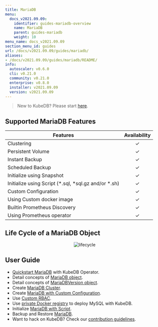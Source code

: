 ```yaml
---
title: MariaDB
menu:
  docs_v2021.09.09:
    identifier: guides-mariadb-overview
    name: MariaDB
    parent: guides-mariadb
    weight: 10
menu_name: docs_v2021.09.09
section_menu_id: guides
url: /docs/v2021.09.09/guides/mariadb/
aliases:
- /docs/v2021.09.09/guides/mariadb/README/
info:
  autoscaler: v0.6.0
  cli: v0.21.0
  community: v0.21.0
  enterprise: v0.8.0
  installer: v2021.09.09
  version: v2021.09.09
---
```


> New to KubeDB? Please start [here](/docs/v2021.09.09/README).

## Supported MariaDB Features

| Features                                                | Availability |
| ------------------------------------------------------- | :----------: |
| Clustering                                              |   &#10003;   |
| Persistent Volume                                       |   &#10003;   |
| Instant Backup                                          |   &#10003;   |
| Scheduled Backup                                        |   &#10003;   |
| Initialize using Snapshot                               |   &#10003;   |
| Initialize using Script (\*.sql, \*sql.gz and/or \*.sh) |   &#10003;   |
| Custom Configuration                                    |   &#10003;   |
| Using Custom docker image                               |   &#10003;   |
| Builtin Prometheus Discovery                            |   &#10003;   |
| Using Prometheus operator                               |   &#10003;   |

## Life Cycle of a MariaDB Object

<p align="center">
  <img alt="lifecycle"  src="/docs/v2021.09.09/guides/mariadb/images/mariadb-lifecycle.png" >
</p>

## User Guide

- [Quickstart MariaDB](/docs/v2021.09.09/guides/mariadb/quickstart/overview) with KubeDB Operator.
- Detail concepts of [MariaDB object](/docs/v2021.09.09/guides/mariadb/concepts/mariadb).
- Detail concepts of [MariaDBVersion object](/docs/v2021.09.09/guides/mariadb/concepts/mariadb-version).
- Create [MariaDB Cluster](/docs/v2021.09.09/guides/mariadb/clustering/galera-cluster).
- Create [MariaDB with Custom Configuration](/docs/v2021.09.09/guides/mariadb/configuration/using-config-file).
- Use [Custom RBAC](/docs/v2021.09.09/guides/mariadb/custom-rbac/using-custom-rbac).
- Use [private Docker registry](/docs/v2021.09.09/guides/mariadb/private-registry/quickstart) to deploy MySQL with KubeDB.
- Initialize [MariaDB with Script](/docs/v2021.09.09/guides/mariadb/initialization/using-script).
- Backup and Restore [MariaDB](/docs/v2021.09.09/guides/mariadb/backup/overview).
- Want to hack on KubeDB? Check our [contribution guidelines](/docs/v2021.09.09/CONTRIBUTING).

